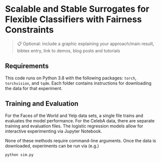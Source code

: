 # Scalable and Stable Surrogates for Flexible Classifiers with Fairness Constraints

<!---This repository is the official implementation of [My Paper Title](https://arxiv.org/abs/2030.12345). -->

>📋  Optional: include a graphic explaining your approach/main result, bibtex entry, link to demos, blog posts and tutorials

## Requirements

This code runs on Python 3.8 with the following packages: `torch`, `torchvision`, and `tqdm`. Each folder contains instructions for downloading the data for that experiment.

## Training and Evaluation

For the Faces of the World and Yelp data sets, a single file trains and evaluates the model performance. For the CelebA data, there are separate training and evaluation files. The logistic regression models allow for interactive experimenting via Jupyter Notebook.

None of these methods require command-line arguments. Once the data is downloaded, experiments can be run via (e.g.)
```
python sim.py
```